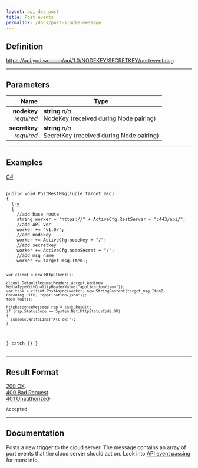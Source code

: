 ```yaml
---
layout: api_doc_post
title: Post events
permalink: /docs/post-single-message
---
```


## Definition
https://api.yodiwo.com/api/1.0/NODEKEY/SECRETKEY/porteventmsg

- - - -

## Parameters

| Name | Type |
| -----: | ----- |
| **nodekey** <br/> *required* | **string** *n/a* <br/> NodeKey (received during Node pairing) |
| **secretkey** <br/> *required* | **string** *n/a* <br/> SecretKey (received during Node pairing) |

- - - -

## Examples

<div id="code1_container">
    <div class="block-code block-show-code" type="section.type">
        <div class="code-tabs">
          <div data-lang="csharp" class="tab on">
            <a href="javascript: showCode('code1_container', 'csharp');"><span>C#</span></a><span>.</span>
          </div>
        </div>
        <pre id="csharp">
            <code>
public void PostRestMsg(Tuple<string, string> target_msg)
{
  try
  {
    //add base route
    string worker = "https://" + ActiveCfg.RestServer + ":443/api/";
    //add API ver
    worker += "v1.0/";
    //add nodekey
    worker += ActiveCfg.nodeKey + "/";
    //add secretkey
    worker += ActiveCfg.nodeSecret + "/";
    //add msg name
    worker += target_msg.Item1;

    var client = new HttpClient();

    client.DefaultRequestHeaders.Accept.Add(new MediaTypeWithQualityHeaderValue("application/json"));
    var task = client.PostAsync(worker, new StringContent(target_msg.Item2, Encoding.UTF8, "application/json"));
    task.Wait();

    HttpResponseMessage rsp = task.Result;
    if (rsp.StatusCode == System.Net.HttpStatusCode.OK)
    {
      Console.WriteLine("All ok!");
    }
  }
  catch {}
}
            </code>
        </pre>
    </div>
</div>


- - - -


## Result Format


<div id="code2_container">
    <div class="block-code block-show-code" type="section.type">
        <div class="code-tabs">
          <div data-lang="200" class="tab on">
            <a href="javascript: showCode('code2_container', '200');"><span><span class="status-icon status-icon-success"></span> 200 OK</span></a><span>.</span>
          </div>
          <div data-lang="400" class="tab off">
            <a href="javascript: showCode('code2_container', '400');"><span><span class="status-icon status-icon-error"></span> 400 Bad Request</span></a><span>.</span>
          </div>
          <div data-lang="410" class="tab off">
            <a href="javascript: showCode('code2_container', '410');"><span><span class="status-icon status-icon-error"></span> 401 Unauthorized</span></a><span class="">·</span>
          </div>
        </div>
        <pre id="200"><code>Accepted</code></pre>
        <pre id="400" style="display:none;"><code>Generic error in handling message</code></pre>
        <pre id="410" style="display:none;"><code>Authorization failed (e.g. invalid keys or ApiKey does not match NodeKey)</code></pre>
    </div>
</div>

- - - -


## Documentation
Posts a new trigger to the cloud server. The message contains an array of port events that the cloud server should act on. Look into [API event passing](/doc/docs/message-event-passing) for more info.